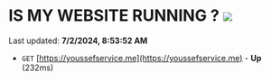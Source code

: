 # IS MY WEBSITE RUNNING ? [![](https://img.shields.io/static/v1?label=Sponsor&message=%E2%9D%A4&logo=GitHub&color=%23fe8e86)](https://github.com/sponsors/Youssef-Lehmam)

Last updated: **7/2/2024, 8:53:52 AM**

- `GET` [https://youssefservice.me](https://youssefservice.me) - **Up** (232ms)
